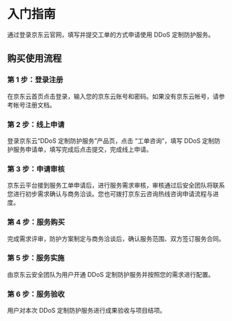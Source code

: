 # 入门指南
通过登录京东云官网，填写并提交工单的方式申请使用 DDoS 定制防护服务。 

## 购买使用流程

### 第 1 步：登录注册
在京东云首页点击登录，输入您的京东云账号和密码。如果没有京东云帐号，请参考帐号注册文档。

### 第 2 步：线上申请
登录京东云“DDoS 定制防护服务”产品页，点击 “工单咨询”，填写 DDoS 定制防护服务申请单，填写完成后点击提交，完成线上申请。

### 第 3 步：申请审核
京东云平台接到服务工单申请后，进行服务需求审核，审核通过后安全团队将联系您进行初步需求确认与商务洽谈。您也可拨打京东云咨询热线咨询申请流程与进度。

### 第 4 步：服务购买
完成需求评审，防护方案制定与商务洽谈后，确认服务范围、双方签订服务合同。

### 第 5 步：服务实施
由京东云安全团队为用户开通 DDoS 定制防护服务并按照您的需求进行配置。

### 第 6 步：服务验收
用户对本次 DDoS 定制防护服务进行成果验收与项目结项。
